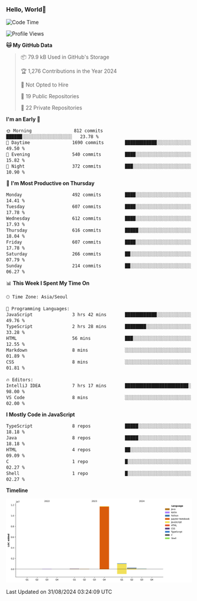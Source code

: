 
### Hello, World🐤

<!--START_SECTION:waka-->
![Code Time](http://img.shields.io/badge/Code%20Time-614%20hrs%208%20mins-blue)

![Profile Views](http://img.shields.io/badge/Profile%20Views-42-blue)

**🐱 My GitHub Data** 

> 📦 79.9 kB Used in GitHub's Storage 
 > 
> 🏆 1,276 Contributions in the Year 2024
 > 
> 🚫 Not Opted to Hire
 > 
> 📜 19 Public Repositories 
 > 
> 🔑 22 Private Repositories 
 > 
**I'm an Early 🐤** 

```text
🌞 Morning                812 commits         ██████░░░░░░░░░░░░░░░░░░░   23.78 % 
🌆 Daytime                1690 commits        ████████████░░░░░░░░░░░░░   49.50 % 
🌃 Evening                540 commits         ████░░░░░░░░░░░░░░░░░░░░░   15.82 % 
🌙 Night                  372 commits         ███░░░░░░░░░░░░░░░░░░░░░░   10.90 % 
```
📅 **I'm Most Productive on Thursday** 

```text
Monday                   492 commits         ████░░░░░░░░░░░░░░░░░░░░░   14.41 % 
Tuesday                  607 commits         ████░░░░░░░░░░░░░░░░░░░░░   17.78 % 
Wednesday                612 commits         ████░░░░░░░░░░░░░░░░░░░░░   17.93 % 
Thursday                 616 commits         █████░░░░░░░░░░░░░░░░░░░░   18.04 % 
Friday                   607 commits         ████░░░░░░░░░░░░░░░░░░░░░   17.78 % 
Saturday                 266 commits         ██░░░░░░░░░░░░░░░░░░░░░░░   07.79 % 
Sunday                   214 commits         ██░░░░░░░░░░░░░░░░░░░░░░░   06.27 % 
```


📊 **This Week I Spent My Time On** 

```text
🕑︎ Time Zone: Asia/Seoul

💬 Programming Languages: 
JavaScript               3 hrs 42 mins       ████████████░░░░░░░░░░░░░   49.76 % 
TypeScript               2 hrs 28 mins       ████████░░░░░░░░░░░░░░░░░   33.28 % 
HTML                     56 mins             ███░░░░░░░░░░░░░░░░░░░░░░   12.55 % 
Markdown                 8 mins              ░░░░░░░░░░░░░░░░░░░░░░░░░   01.89 % 
CSS                      8 mins              ░░░░░░░░░░░░░░░░░░░░░░░░░   01.81 % 

🔥 Editors: 
IntelliJ IDEA            7 hrs 17 mins       ████████████████████████░   98.00 % 
VS Code                  8 mins              ░░░░░░░░░░░░░░░░░░░░░░░░░   02.00 % 
```

**I Mostly Code in JavaScript** 

```text
TypeScript               8 repos             █████░░░░░░░░░░░░░░░░░░░░   18.18 % 
Java                     8 repos             █████░░░░░░░░░░░░░░░░░░░░   18.18 % 
HTML                     4 repos             ██░░░░░░░░░░░░░░░░░░░░░░░   09.09 % 
C                        1 repo              █░░░░░░░░░░░░░░░░░░░░░░░░   02.27 % 
Shell                    1 repo              █░░░░░░░░░░░░░░░░░░░░░░░░   02.27 % 
```



**Timeline**

![Lines of Code chart](https://raw.githubusercontent.com/jilpoom/jilpoom/main/assets/bar_graph.png)


 Last Updated on 31/08/2024 03:24:09 UTC
<!--END_SECTION:waka-->
